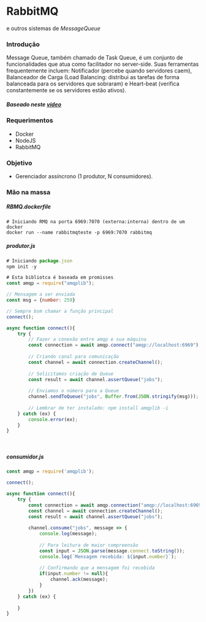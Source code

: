 # RabbitMQ
e outros sistemas de *MessageQueue*

### Introdução
Message Queue, também chamado de Task Queue, é um conjunto de funcionalidades que atua como facilitador no server-side. Suas ferramentas frequentemente incluem: Notificador (percebe quando servidores caem), Balanceador de Carga  (Load Balancing: distribui as tarefas de forma balanceada para os servidores que sobraram) e Heart-beat (verifica constantemente se os servidores estão ativos).

##### Baseado neste [vídeo](https://youtu.be/Cie5v59mrTg)

### Requerimentos
* Docker
* NodeJS
* RabbitMQ

### Objetivo
* Gerenciador assíncrono (1 produtor, N consumidores).

### Mão na massa
##### RBMQ.dockerfile
```
# Iniciando RMQ na porta 6969:7070 (externa:interna) dentro de um docker
docker run --name rabbitmqteste -p 6969:7070 rabbitmq

```


##### produtor.js
```javascript
# Iniciando package.json
npm init -y

# Esta bibliotca é baseada em promisses
const amqp = require("amqplib");

// Mensagem a ser enviada
const msg = {number: 259}

// Sempre bom chamar a função principal
connect();

async function connect(){
    try {
        // Fazer a conexão entre amqp e sua máquina
        const connection = await amqp.connect("amqp://localhost:6969");
        
        // Criando canal para comunicação
        const channel = await connection.createChannel();
        
        // Solicitamos criação de Queue
        const result = await channel.assertQueue("jobs");
        
        // Enviamos o número para a Queue
        channel.sendToQueue("jobs", Buffer.from(JSON.stringify(msg)));
        
        // Lembrar de ter instalado: npm install amqplib -i
    } catch (ex) {
        console.error(ex);
    }
}
```
<br>

##### consumidor.js

```javascript
const amqp = require('amqplib'); 

connect();

async function connect(){
    try {
        const connection = await amqp.connection("amqp://localhost:6969");
        const channel = await connection.createChannel();
        const result = await channel.assertQueue("jobs");
        
        channel.consume("jobs", message => {
            console.log(message);
            
            // Para leitura de maior compreensão
            const input = JSON.parse(message.connect.toString());
            console.log(`Mensagem recebida: ${input.number}`);
            
            // Confirmando que a mensagem foi recebida
            if(input.number != null){
                channel.ack(message);
            }
        })
    } catch (ex) {
    
    }
}
```
